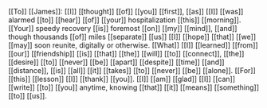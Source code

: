 [[To]] [[James]]: [[I]] [[thought]] [[of]] [[you]] [[first]], [[as]] [[I]] [[was]] alarmed [[to]] [[hear]] [[of]] [[your]] hospitalization [[this]] [[morning]]. [[Your]] speedy recovery [[is]] foremost [[on]] [[my]] [[mind]], [[and]] though thousands [[of]] miles [[separate]] [[us]] [[I]] [[hope]] [[that]] [[we]] [[may]] soon reunite, digitally or otherwise. [[What]] [[I]] [[learned]] [[from]] [[our]] [[friendship]] [[is]] [[that]] [[the]] [[will]] [[to]] [[connect]], [[the]] [[desire]] [[to]] [[never]] [[be]] [[apart]] [[despite]] [[time]] [[and]] [[distance]], [[is]] [[all]] [[it]] [[takes]] [[to]] [[never]] [[be]] [[alone]]. [[For]] [[this]] [[lesson]] [[I]] [[thank]] [[you]]. [[I]] [[am]] [[glad]] [[I]] [[can]] [[write]] [[to]] [[you]] anytime, knowing [[that]] [[it]] [[means]] [[something]] [[to]] [[us]].
